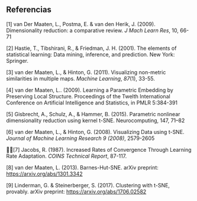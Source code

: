 ## Referencias

[1] van Der Maaten, L., Postma, E. & van den Herik, J. (2009). Dimensionality reduction: a comparative review. *J Mach Learn Res*, 10, 66-71

[2] Hastie, T., Tibshirani, R., & Friedman, J. H. (2001). The elements of statistical learning: Data mining, inference, and prediction. New York: Springer.

[3] van der Maaten, L., & Hinton, G. (2011). Visualizing non-metric similarities in multiple maps. *Machine Learning*, *87*(1), 33-55.  

[4] van der Maaten, L.. (2009). Learning a Parametric Embedding by Preserving Local Structure. Proceedings of the Twelth International Conference on Artificial Intelligence and Statistics, in PMLR 5:384-391

[5] Gisbrecht, A., Schulz, A., & Hammer, B. (2015). Parametric nonlinear dimensionality reduction using kernel t-SNE. Neurocomputing, 147, 71–82

[6] van der Maaten, L., & Hinton, G. (2008). Visualizing Data using t-SNE. *Journal of Machine Learning Research 9 (2008)*, 2579-2605

[7] Jacobs, R. (1987). Increased Rates of Convergence Through Learning Rate Adaptation. *COINS Technical Report*, 87-117.

[8] van der Maaten, L. (2013). Barnes-Hut-SNE. arXiv preprint: https://arxiv.org/abs/1301.3342

[9] Linderman, G. & Steinerberger, S. (2017). Clustering with t-SNE, provably. arXiv preprint: https://arxiv.org/abs/1706.02582

